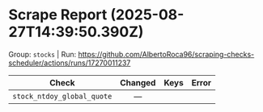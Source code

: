 # Scrape Report (2025-08-27T14:39:50.390Z)

Group: `stocks`  |  Run: https://github.com/AlbertoRoca96/scraping-checks-scheduler/actions/runs/17270011237

| Check | Changed | Keys | Error |
|---|:---:|:--|:--|
| `stock_ntdoy_global_quote` | — |  |  |
